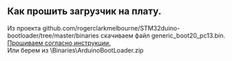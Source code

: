<h2>Как прошить загрузчик на плату.</h2>
<p>
Из проекта github.com/rogerclarkmelbourne/STM32duino-bootloader/tree/master/binaries
скачиваем файл generic_boot20_pc13.bin. 
<a href="../LoadFirmware/LoadFirmware.md">Прошиваем согласно инструкции.</a><br>
Или берем из \Binaries\ArduinoBootLoader.zip
</p>